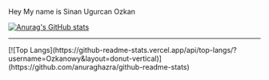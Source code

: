 Hey My name is Sinan Ugurcan Ozkan 


[![Anurag's GitHub stats](https://github-readme-stats.vercel.app/api?username=Ozkanowy)](https://github.com/anuraghazra/github-readme-stats)
<Hr>
[![Top Langs](https://github-readme-stats.vercel.app/api/top-langs/?username=Ozkanowy&layout=donut-vertical)](https://github.com/anuraghazra/github-readme-stats)












